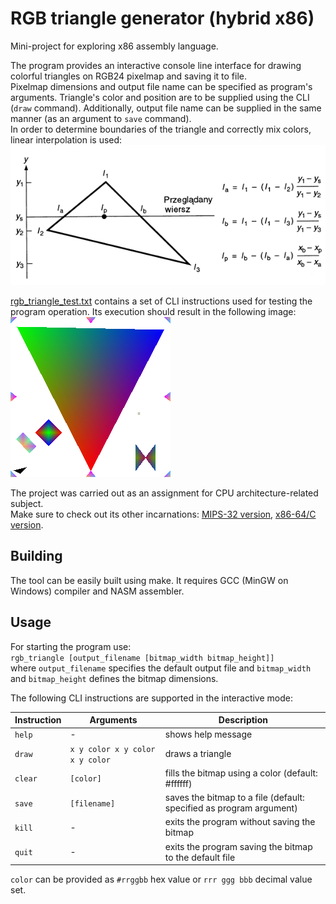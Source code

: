 # RGB triangle generator (hybrid x86)
Mini-project for exploring x86 assembly language.

The program provides an interactive console line interface for drawing colorful triangles on RGB24 pixelmap and saving it to file.  
Pixelmap dimensions and output file name can be specified as program's arguments. Triangle's color and position are to be supplied using the CLI (`draw` command). Additionally, output file name can be supplied in the same manner (as an argument to `save` command).  
In order to determine boundaries of the triangle and correctly mix colors, linear interpolation is used:  
![Linear interpolation principles](interpolation.png)

[rgb_triangle_test.txt](rgb_triangle_test.txt) contains a set of CLI instructions used for testing the program operation. Its execution should result in the following image:  
![Output image obtained as the result of execution of rgb_triangle_test.txt commands](result.bmp)

The project was carried out as an assignment for CPU architecture-related subject.  
Make sure to check out its other incarnations: [MIPS-32 version](https://github.com/Dove6/RGB-triangle-generator-MIPS), [x86-64/C version](https://github.com/Dove6/RGB-triangle-generator-x86-64).

## Building
The tool can be easily built using make. It requires GCC (MinGW on Windows) compiler and NASM assembler.

## Usage
For starting the program use:  
`rgb_triangle [output_filename [bitmap_width bitmap_height]]`  
where `output_filename` specifies the default output file and `bitmap_width` and `bitmap_height` defines the bitmap dimensions.

The following CLI instructions are supported in the interactive mode:

| Instruction  | Arguments                       | Description                                                         |
| ------------ | ------------------------------- | ------------------------------------------------------------------- |
| `help`       | -                               | shows help message                                                  |
| `draw`       | `x y color x y color x y color` | draws a triangle                                                    |
| `clear`      | `[color]`                       | fills the bitmap using a color (default: #ffffff)                   |
| `save`       | `[filename]`                    | saves the bitmap to a file (default: specified as program argument) |
| `kill`       | -                               | exits the program without saving the bitmap                         |
| `quit`       | -                               | exits the program saving the bitmap to the default file             |

`color` can be provided as `#rrggbb` hex value or `rrr ggg bbb` decimal value set.
